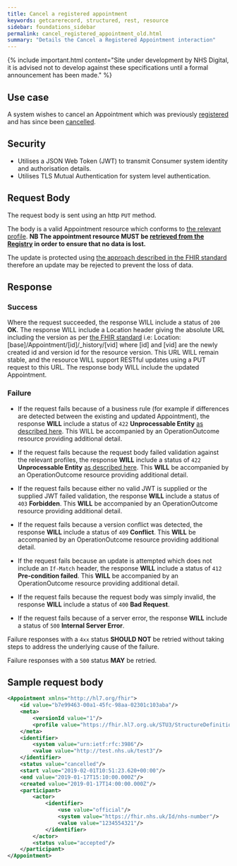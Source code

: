 ```yaml
---
title: Cancel a registered appointment
keywords: getcarerecord, structured, rest, resource
sidebar: foundations_sidebar
permalink: cancel_registered_appointment_old.html
summary: "Details the Cancel a Registered Appointment interaction"
---
```


{% include important.html content="Site under development by NHS Digital, it is advised not to develop against these specifications until a formal announcement has been made." %}

## Use case ##

A system wishes to cancel an Appointment which was previously <a href='register_an_appointment.html'>registered</a> and has since been <a href='cancel_an_appointment.html'>cancelled</a>.

## Security ##

- Utilises a JSON Web Token (JWT) to transmit Consumer system identity and authorisation details.
- Utilises TLS Mutual Authentication for system level authentication.

## Request Body ##

The request body is sent using an http `PUT` method.

The body is a valid Appointment resource which conforms to <a href='https://fhir.hl7.org.uk/STU3/StructureDefinition/CareConnect-Appointment-1'>the relevant profile</a>. **NB The appointment resource MUST be <a href='get_an_appointment.html'>retrieved from the Registry</a> in order to ensure that no data is lost.**

The update is protected using <a href='http://hl7.org/fhir/stu3/http.html#concurrency'>the approach described in the FHIR standard</a> therefore an update may be rejected to prevent the loss of data.

## Response ##

### Success ###
Where the request succeeded, the response WILL include a status of `200` **OK**.
The response WILL include a Location header giving the absolute URL including the version as per <a href='http://hl7.org/fhir/stu3/http.html#create'>the FHIR standard</a> i.e: Location: [base]/Appointment/[id]/_history/[vid] where [id] and [vid] are the newly created id and version id for the resource version. This URL WILL remain stable, and the resource WILL support RESTful updates using a PUT request to this URL.
The response body WILL include the updated Appointment.

### Failure ###
- If the request fails because of a business rule (for example if differences are detected between the existing and updated Appointment), the response **WILL** include a status of `422` **Unprocessable Entity** <a href='http://hl7.org/fhir/STU3/http.html#2.21.0.10.1'>as described here</a>.
This WILL be accompanied by an OperationOutcome resource providing additional detail.
- If the request fails because the request body failed validation against the relevant profiles, the response **WILL** include a status of `422` **Unprocessable Entity** <a href='http://hl7.org/fhir/STU3/http.html#2.21.0.10.1'>as described here</a>.
This **WILL** be accompanied by an OperationOutcome resource providing additional detail.
- If the request fails because either no valid JWT is supplied or the supplied JWT failed validation, the response **WILL** include a status of `403` **Forbidden**.
This **WILL** be accompanied by an OperationOutcome resource providing additional detail.
- If the request fails because a version conflict was detected, the response **WILL** include a status of `409` **Conflict**.
This **WILL** be accompanied by an OperationOutcome resource providing additional detail.
- If the request fails because an update is attempted which does not include an `If-Match` header, the response **WILL** include a status of `412` **Pre-condition failed**.
This **WILL** be accompanied by an OperationOutcome resource providing additional detail.

- If the request fails because the request body was simply invalid, the response **WILL** include a status of `400` **Bad Request**.
- If the request fails because of a server error, the response **WILL** include a status of `500` **Internal Server Error**.

Failure responses with a `4xx` status **SHOULD NOT** be retried without taking steps to address the underlying cause of the failure.

Failure responses with a `500` status **MAY** be retried.

## Sample request body ##

```xml
<Appointment xmlns="http://hl7.org/fhir">
	<id value="b7e99463-00a1-45fc-98aa-02301c103aba"/>
	<meta>
		<versionId value="1"/>
		<profile value="https://fhir.hl7.org.uk/STU3/StructureDefinition/CareConnect-Appointment-1"/>
	</meta>
	<identifier>
		<system value="urn:ietf:rfc:3986"/>
		<value value="http://test.nhs.uk/test3"/>
	</identifier>
	<status value="cancelled"/>
	<start value="2019-02-01T10:51:23.620+00:00"/>
	<end value="2019-01-17T15:10:00.000Z"/>
	<created value="2019-01-17T14:00:00.000Z"/>
	<participant>
		<actor>
			<identifier>
				<use value="official"/>
				<system value="https://fhir.nhs.uk/Id/nhs-number"/>
				<value value="1234554321"/>
			</identifier>
		</actor>
		<status value="accepted"/>
	</participant>
</Appointment>
```